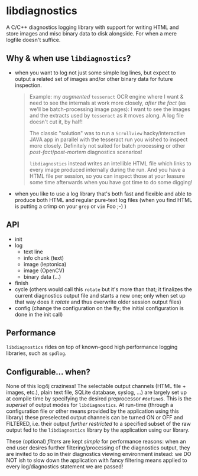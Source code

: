 # libdiagnostics

A C/C++ diagnostics logging library with support for writing HTML and store images and misc binary data to disk alongside. For when a mere logfile doesn't suffice.


## Why & when use `libdiagnostics`?

- when you want to log not just some simple log lines, but expect to output a related set of images and/or other binary data for future inspection.

  > Example: my *augmented* `tesseract` OCR engine where I want & need to see the internals at work more closely, *after the fact* (as we'll be batch-processing image pages): I want to see the images and the extracts used by `tesseract` as it moves along. A log file doesn't cut it, by half!
  >
  > The classic "solution" was to run a `Scrollview` hacky/interactive JAVA app in parallel with the tesseract run you wished to inspect more closely. Definitely not suited for batch processing or other *post-fact*/*post-mortem* diagnostics scenarios!
  > 
  > `libdiagnostics` instead writes an intellible HTML file which links to every image produced internally during the run.
  > And you have a HTML file per session, so you can inspect those at your leasure some time afterwards when you have got time to do some digging!

- when you like to use a log library that's both fast and flexible and able to produce both HTML and regular pure-text log files (when you find HTML is putting a crimp on your `grep` or `vim` Foo ;-) )


## API

- init
- log
  - text line
  - info chunk (text)
  - image (leptonica)
  - image (OpenCV)
  - binary data (...)
- finish
- cycle  (others would call this `rotate` but it's more than that; it finalizes the current diagnostics output file and starts a new one; only when set up that way does it *rotate* and thus overwrite older session output files)
- config (change the configuration on the fly; the initial configuration is done in the init call)


## Performance

`libdiagnostics` rides on top of known-good high performance logging libraries, such as `spdlog`.


## Configurable... when?

None of this log4j craziness! The selectable output channels (HTML file + images, etc.), plain text file, SQLite database, syslog, ...) are largely set up at compile time by specifying the desired preprocessor `#define`s. This is the *superset* of output modes for `libdiagnostics`. At run-time (through a configuration file or other means provided by the application using this library) these preselected output channels can be turned ON or OFF and FILTERED, i.e. their output *further restricted* to a specified subset of the raw output fed to the `libdiagnostics` library by the application using our library. 

These (optional) *filters* are kept *simple* for performance reasons: when an end user desires further filtering/processing of the diagnostics output, they are invited to do so in their diagnostics viewing environment instead: we DO NOT ish to slow down the application with fancy filtering means applied to every log/diagnostics statement we are passed!





